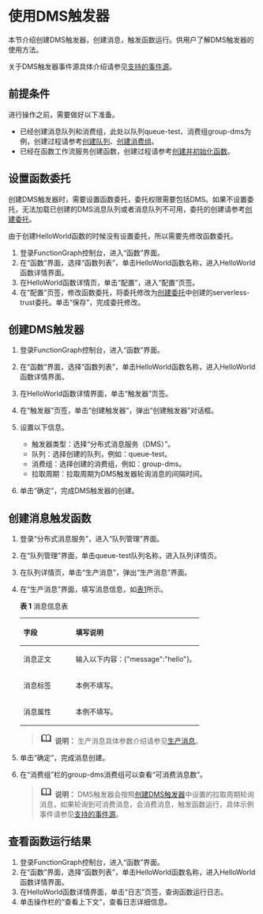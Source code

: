 # 使用DMS触发器<a name="ZH-CN_TOPIC_0149027343"></a>

本节介绍创建DMS触发器，创建消息，触发函数运行。供用户了解DMS触发器的使用方法。

关于DMS触发器事件源具体介绍请参见[支持的事件源](https://support.huaweicloud.com/devg-functiongraph/functiongraph_02_0102.html)。

## 前提条件<a name="section76949209512"></a>

进行操作之前，需要做好以下准备。

-   已经创建消息队列和消费组，此处以队列queue-test、消费组group-dms为例，创建过程请参考[创建队列](https://support.huaweicloud.com/usermanual-dms/dms-ug-0312102.html)、[创建消费组](https://support.huaweicloud.com/usermanual-dms/dms-ug-0312103.html)。
-   已经在函数工作流服务创建函数，创建过程请参考[创建并初始化函数](创建并初始化函数.md)。

## 设置函数委托<a name="section82781591521"></a>

创建DMS触发器时，需要设置函数委托，委托权限需要包括DMS。如果不设置委托，无法加载已创建的DMS消息队列或者消息队列不可用，委托的创建请参考[创建委托](创建委托.md)。

由于创建HelloWorld函数的时候没有设置委托，所以需要先修改函数委托。

1.  登录FunctionGraph控制台，进入“函数”界面。
2.  在“函数”界面，选择“函数列表”，单击HelloWorld函数名称，进入HelloWorld函数详情界面。
3.  在HelloWorld函数详情页，单击“配置”，进入“配置”页签。
4.  在“配置”页签，修改函数委托，将委托修改为[创建委托](创建委托.md)中创建的serverless-trust委托。单击“保存”，完成委托修改。

## 创建DMS触发器<a name="section165781325165412"></a>

1.  登录FunctionGraph控制台，进入“函数”界面。
2.  在“函数”界面，选择“函数列表”，单击HelloWorld函数名称，进入HelloWorld函数详情界面。
3.  在HelloWorld函数详情界面，单击“触发器”页签。
4.  在“触发器”页签，单击“创建触发器”，弹出“创建触发器”对话框。
5.  设置以下信息。
    -   触发器类型：选择“分布式消息服务（DMS）”。
    -   队列：选择创建的队列，例如：queue-test。
    -   消费组：选择创建的消费组，例如：group-dms。
    -   拉取周期：拉取周期为DMS触发器轮询消息的间隔时间。

6.  单击“确定”，完成DMS触发器的创建。

## 创建消息触发函数<a name="section1291123565518"></a>

1.  登录“分布式消息服务”，进入“队列管理”界面。
2.  在“队列管理”界面，单击queue-test队列名称，进入队列详情页。
3.  在队列详情页，单击“生产消息”，弹出“生产消息”界面。
4.  在“生产消息”界面，填写消息信息，如[表1](#table4733472511323)所示。

    **表 1**  消息信息表

    <a name="table4733472511323"></a>
    <table><thead align="left"><tr id="row5730408111323"><th class="cellrowborder" valign="top" width="29.09%" id="mcps1.2.3.1.1"><p id="p1111897111323"><a name="p1111897111323"></a><a name="p1111897111323"></a>字段</p>
    </th>
    <th class="cellrowborder" valign="top" width="70.91%" id="mcps1.2.3.1.2"><p id="p2822147811323"><a name="p2822147811323"></a><a name="p2822147811323"></a>填写说明</p>
    </th>
    </tr>
    </thead>
    <tbody><tr id="row2397633311323"><td class="cellrowborder" valign="top" width="29.09%" headers="mcps1.2.3.1.1 "><p id="p6303480111323"><a name="p6303480111323"></a><a name="p6303480111323"></a>消息正文</p>
    </td>
    <td class="cellrowborder" valign="top" width="70.91%" headers="mcps1.2.3.1.2 "><p id="p554525011323"><a name="p554525011323"></a><a name="p554525011323"></a>输入以下内容：{"message":"hello"}。</p>
    </td>
    </tr>
    <tr id="row32449835105737"><td class="cellrowborder" valign="top" width="29.09%" headers="mcps1.2.3.1.1 "><p id="p23613064105737"><a name="p23613064105737"></a><a name="p23613064105737"></a>消息标签</p>
    </td>
    <td class="cellrowborder" valign="top" width="70.91%" headers="mcps1.2.3.1.2 "><p id="p33610009105737"><a name="p33610009105737"></a><a name="p33610009105737"></a>本例不填写。</p>
    </td>
    </tr>
    <tr id="row2169467111323"><td class="cellrowborder" valign="top" width="29.09%" headers="mcps1.2.3.1.1 "><p id="p1243788911323"><a name="p1243788911323"></a><a name="p1243788911323"></a>消息属性</p>
    </td>
    <td class="cellrowborder" valign="top" width="70.91%" headers="mcps1.2.3.1.2 "><p id="p83610411323"><a name="p83610411323"></a><a name="p83610411323"></a>本例不填写。</p>
    </td>
    </tr>
    </tbody>
    </table>

    >![](public_sys-resources/icon-note.gif) **说明：** 
    >生产消息具体参数介绍请参见[生产消息](https://support.huaweicloud.com/usermanual-dms/dms-ug-0312104.html)。

5.  单击“确定”，完成消息创建。
6.  在“消费组”栏的group-dms消费组可以查看“可消费消息数”。

    >![](public_sys-resources/icon-note.gif) **说明：** 
    >DMS触发器会按照[创建DMS触发器](#section165781325165412)中设置的拉取周期轮询消息，如果轮询到可消费消息，会消费消息，触发函数运行，具体示例事件请参见[支持的事件源](https://support.huaweicloud.com/devg-functiongraph/functiongraph_02_0102.html)。


## 查看函数运行结果<a name="section118763164575"></a>

1.  登录FunctionGraph控制台，进入“函数”界面。
2.  在“函数”界面，选择“函数列表”，单击HelloWorld函数名称，进入HelloWorld函数详情界面。
3.  在HelloWorld函数详情界面，单击“日志”页签，查询函数运行日志。
4.  单击操作栏的“查看上下文”，查看日志详细信息。

